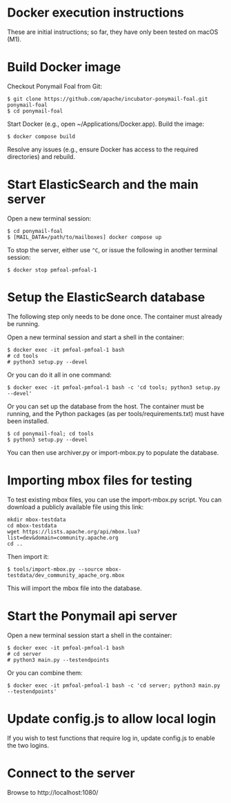 Docker execution instructions
=============================

These are initial instructions; so far, they have only been tested on macOS (M1).

Build Docker image
==================
Checkout Ponymail Foal from Git:

```
$ git clone https://github.com/apache/incubator-ponymail-foal.git ponymail-foal
$ cd ponymail-foal
```

Start Docker (e.g., open ~/Applications/Docker.app). Build the image:

```$ docker compose build```

Resolve any issues (e.g., ensure Docker has access to the required directories) and rebuild.

Start ElasticSearch and the main server
=======================================

Open a new terminal session:

```
$ cd ponymail-foal
$ [MAIL_DATA=/path/to/mailboxes] docker compose up
```

To stop the server, either use `^C`, or issue the following in another terminal session:

```$ docker stop pmfoal-pmfoal-1```

Setup the ElasticSearch database
================================

The following step only needs to be done once.
The container must already be running.

Open a new terminal session and start a shell in the container:

```
$ docker exec -it pmfoal-pmfoal-1 bash
# cd tools
# python3 setup.py --devel
```

Or you can do it all in one command:

```$ docker exec -it pmfoal-pmfoal-1 bash -c 'cd tools; python3 setup.py --devel'```

Or you can set up the database from the host.
The container must be running, and the Python packages (as per tools/requirements.txt)
must have been installed.

```
$ cd ponymail-foal; cd tools
$ python3 setup.py --devel
```

You can then use archiver.py or import-mbox.py to populate the database.

Importing mbox files for testing
================================

To test existing mbox files, you can use the import-mbox.py script.
You can download a publicly available file using this link:

```
mkdir mbox-testdata
cd mbox-testdata
wget https://lists.apache.org/api/mbox.lua?list=dev&domain=community.apache.org
cd ..
```

Then import it:

```
$ tools/import-mbox.py --source mbox-testdata/dev_community_apache_org.mbox
```

This will import the mbox file into the database.

Start the Ponymail api server
=============================

Open a new terminal session start a shell in the container:

```
$ docker exec -it pmfoal-pmfoal-1 bash
# cd server
# python3 main.py --testendpoints
```

Or you can combine them:

```$ docker exec -it pmfoal-pmfoal-1 bash -c 'cd server; python3 main.py --testendpoints'```

Update config.js to allow local login
=====================================

If you wish to test functions that require log in, update config.js to enable the two logins.

Connect to the server
=====================

Browse to http://localhost:1080/
